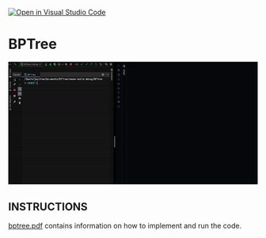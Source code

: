 [![Open in Visual Studio Code](https://classroom.github.com/assets/open-in-vscode-718a45dd9cf7e7f842a935f5ebbe5719a5e09af4491e668f4dbf3b35d5cca122.svg)](https://classroom.github.com/online_ide?assignment_repo_id=12506985&assignment_repo_type=AssignmentRepo)
# BPTree

![](./docs/chart.gif)


## INSTRUCTIONS

[bptree.pdf](./docs/bptree.pdf) contains information on how to implement and run the code.
